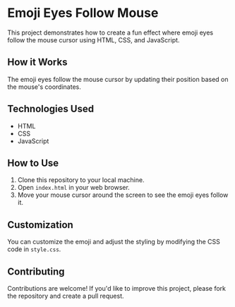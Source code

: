 # Emoji Eyes Follow Mouse

This project demonstrates how to create a fun effect where emoji eyes follow the mouse cursor using HTML, CSS, and JavaScript.

## How it Works

The emoji eyes follow the mouse cursor by updating their position based on the mouse's coordinates.

## Technologies Used

- HTML
- CSS
- JavaScript
## How to Use

1. Clone this repository to your local machine.
2. Open `index.html` in your web browser.
3. Move your mouse cursor around the screen to see the emoji eyes follow it.


## Customization

You can customize the emoji and adjust the styling by modifying the CSS code in `style.css`.

## Contributing

Contributions are welcome! If you'd like to improve this project, please fork the repository and create a pull request.
